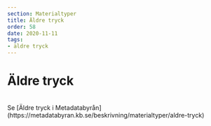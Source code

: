 ```yaml
---
section: Materialtyper
title: Äldre tryck
order: 58
date: 2020-11-11
tags:
- äldre tryck
--- 
```


# Äldre tryck
<br>
Se [Äldre tryck i Metadatabyrån](https://metadatabyran.kb.se/beskrivning/materialtyper/aldre-tryck)
